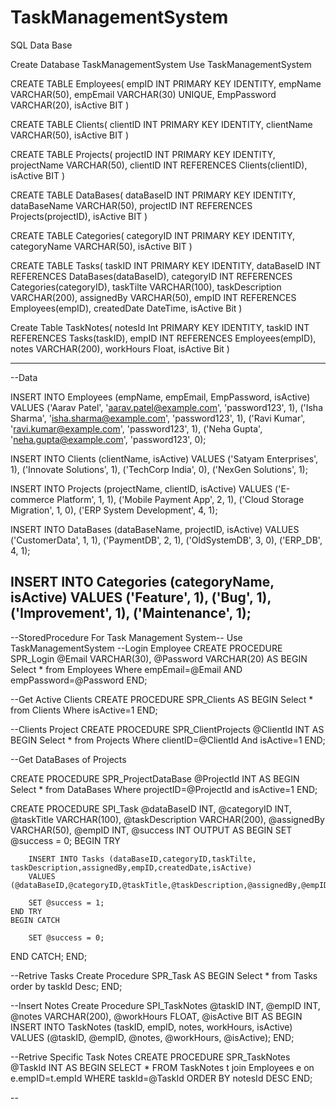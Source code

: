 # TaskManagementSystem

SQL Data Base

Create Database TaskManagementSystem
Use TaskManagementSystem


CREATE TABLE Employees(
empID INT PRIMARY KEY IDENTITY,
empName VARCHAR(50),
empEmail VARCHAR(30) UNIQUE,
EmpPassword VARCHAR(20),
isActive BIT
)

CREATE TABLE Clients(
clientID INT PRIMARY KEY IDENTITY,
clientName VARCHAR(50),
isActive BIT
)

CREATE TABLE Projects(
projectID INT PRIMARY KEY IDENTITY,
projectName VARCHAR(50),
clientID INT REFERENCES Clients(clientID),
isActive BIT
)

CREATE TABLE DataBases(
dataBaseID INT PRIMARY KEY IDENTITY,
dataBaseName VARCHAR(50),
projectID INT REFERENCES Projects(projectID),
isActive BIT
)

CREATE TABLE Categories(
categoryID INT PRIMARY KEY IDENTITY,
categoryName VARCHAR(50),
isActive BIT
)

CREATE TABLE Tasks(
taskID INT PRIMARY KEY IDENTITY,
dataBaseID INT REFERENCES DataBases(dataBaseID),
categoryID INT REFERENCES Categories(categoryID),
taskTilte VARCHAR(100),
taskDescription VARCHAR(200),
assignedBy VARCHAR(50),
empID INT REFERENCES Employees(empID),
createdDate DateTime,
isActive Bit )




Create Table TaskNotes(
notesId Int PRIMARY KEY IDENTITY,
taskID INT REFERENCES Tasks(taskID),
empID INT  REFERENCES Employees(empID),
notes VARCHAR(200),
workHours Float,
isActive Bit 
)

-------------------------------------------
--Data

INSERT INTO Employees (empName, empEmail, EmpPassword, isActive) VALUES
('Aarav Patel', 'aarav.patel@example.com', 'password123', 1),
('Isha Sharma', 'isha.sharma@example.com', 'password123', 1),
('Ravi Kumar', 'ravi.kumar@example.com', 'password123', 1),
('Neha Gupta', 'neha.gupta@example.com', 'password123', 0);


INSERT INTO Clients (clientName, isActive) VALUES
('Satyam Enterprises', 1),
('Innovate Solutions', 1),
('TechCorp India', 0),
('NexGen Solutions', 1);

INSERT INTO Projects (projectName, clientID, isActive) VALUES
('E-commerce Platform', 1, 1),
('Mobile Payment App', 2, 1),
('Cloud Storage Migration', 1, 0),
('ERP System Development', 4, 1);

INSERT INTO DataBases (dataBaseName, projectID, isActive) VALUES
('CustomerData', 1, 1),
('PaymentDB', 2, 1),
('OldSystemDB', 3, 0),
('ERP_DB', 4, 1);

INSERT INTO Categories (categoryName, isActive) VALUES
('Feature', 1),
('Bug', 1),
('Improvement', 1),
('Maintenance', 1);
----------------------------------------
--StoredProcedure For Task Management System--
	Use TaskManagementSystem
--Login Employee
CREATE PROCEDURE SPR_Login
@Email VARCHAR(30),
@Password VARCHAR(20)
AS
BEGIN
	Select * from Employees
	Where empEmail=@Email AND empPassword=@Password
END;

--Get Active Clients
CREATE PROCEDURE SPR_Clients
AS
BEGIN
	Select * from Clients
	Where isActive=1
END;

--Clients Project
CREATE PROCEDURE SPR_ClientProjects
@ClientId INT
AS
BEGIN
	Select * from Projects
	Where clientID=@ClientId And isActive=1
END;

--Get DataBases of Projects

CREATE PROCEDURE SPR_ProjectDataBase
@ProjectId INT
AS
BEGIN
	Select * from DataBases
	Where projectID=@ProjectId and isActive=1
END;


CREATE PROCEDURE SPI_Task
    @dataBaseID INT,
    @categoryID INT,
    @taskTitle VARCHAR(100),
    @taskDescription VARCHAR(200),
    @assignedBy VARCHAR(50),
    @empID INT,
    @success INT OUTPUT
AS
BEGIN
    SET @success = 0;
    BEGIN TRY

        INSERT INTO Tasks (dataBaseID,categoryID,taskTilte,  taskDescription,assignedBy,empID,createdDate,isActive)
        VALUES (@dataBaseID,@categoryID,@taskTitle,@taskDescription,@assignedBy,@empID,SYSDATETIME(),1);

        SET @success = 1;
    END TRY
    BEGIN CATCH
        
        SET @success = 0;
   END CATCH;
END;

--Retrive Tasks
Create Procedure SPR_Task
AS
BEGIN
	Select * from Tasks
	order by taskId Desc;
END;

--Insert Notes
Create Procedure SPI_TaskNotes
 @taskID INT,
 @empID INT,
 @notes VARCHAR(200),
 @workHours FLOAT,
 @isActive BIT
AS
BEGIN
    INSERT INTO TaskNotes (taskID, empID, notes, workHours, isActive)
    VALUES (@taskID, @empID, @notes, @workHours, @isActive);
END;

--Retrive Specific Task Notes
CREATE PROCEDURE SPR_TaskNotes
@TaskId INT
AS
BEGIN
	SELECT *
	FROM TaskNotes t
	join Employees e
	on e.empID=t.empId
	WHERE taskId=@TaskId
	ORDER BY notesId DESC
END;

--

